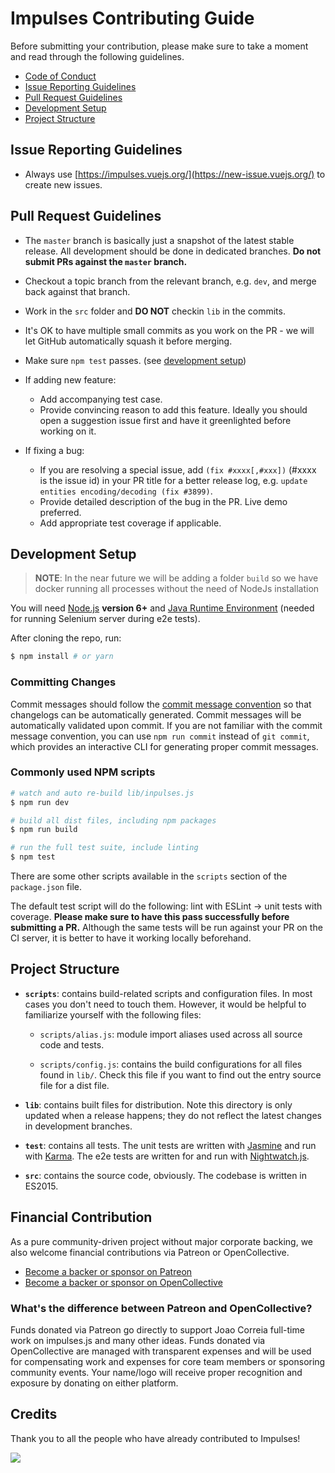 # Impulses Contributing Guide
Before submitting your contribution, please make sure to take a moment and read through the following guidelines.

- [Code of Conduct](https://github.com/impulsesjs/impulses/blob/dev/.github/CODE_OF_CONDUCT.md)
- [Issue Reporting Guidelines](#issue-reporting-guidelines)
- [Pull Request Guidelines](#pull-request-guidelines)
- [Development Setup](#development-setup)
- [Project Structure](#project-structure)

## Issue Reporting Guidelines

- Always use [https://impulses.vuejs.org/](https://new-issue.vuejs.org/) to create new issues.

## Pull Request Guidelines

- The `master` branch is basically just a snapshot of the latest stable release. All development should be done in dedicated branches. **Do not submit PRs against the `master` branch.**

- Checkout a topic branch from the relevant branch, e.g. `dev`, and merge back against that branch.

- Work in the `src` folder and **DO NOT** checkin `lib` in the commits.

- It's OK to have multiple small commits as you work on the PR - we will let GitHub automatically squash it before merging.

- Make sure `npm test` passes. (see [development setup](#development-setup))

- If adding new feature:
  - Add accompanying test case.
  - Provide convincing reason to add this feature. Ideally you should open a suggestion issue first and have it greenlighted before working on it.

- If fixing a bug:
  - If you are resolving a special issue, add `(fix #xxxx[,#xxx])` (#xxxx is the issue id) in your PR title for a better release log, e.g. `update entities encoding/decoding (fix #3899)`.
  - Provide detailed description of the bug in the PR. Live demo preferred.
  - Add appropriate test coverage if applicable.

## Development Setup
 > **NOTE**: In the near future we will be adding a folder `build` so we have docker running all processes without the need of NodeJs installation
 
You will need [Node.js](http://nodejs.org) **version 6+** and [Java Runtime Environment](http://www.oracle.com/technetwork/java/javase/downloads/index.html) (needed for running Selenium server during e2e tests).

After cloning the repo, run:

``` bash
$ npm install # or yarn
```

### Committing Changes
Commit messages should follow the [commit message convention](./COMMIT_CONVENTION.md) so that changelogs can be automatically generated. Commit messages will be automatically validated upon commit. If you are not familiar with the commit message convention, you can use `npm run commit` instead of `git commit`, which provides an interactive CLI for generating proper commit messages.

### Commonly used NPM scripts

``` bash
# watch and auto re-build lib/inpulses.js
$ npm run dev

# build all dist files, including npm packages
$ npm run build

# run the full test suite, include linting
$ npm test
```

There are some other scripts available in the `scripts` section of the `package.json` file.

The default test script will do the following: lint with ESLint -> unit tests with coverage. **Please make sure to have this pass successfully before submitting a PR.** Although the same tests will be run against your PR on the CI server, it is better to have it working locally beforehand.

## Project Structure
- **`scripts`**: contains build-related scripts and configuration files. In most cases you don't need to touch them. However, it would be helpful to familiarize yourself with the following files:

  - `scripts/alias.js`: module import aliases used across all source code and tests.

  - `scripts/config.js`: contains the build configurations for all files found in `lib/`. Check this file if you want to find out the entry source file for a dist file.

- **`lib`**: contains built files for distribution. Note this directory is only updated when a release happens; they do not reflect the latest changes in development branches.

- **`test`**: contains all tests. The unit tests are written with [Jasmine](http://jasmine.github.io/2.3/introduction.html) and run with [Karma](http://karma-runner.github.io/0.13/index.html). The e2e tests are written for and run with [Nightwatch.js](http://nightwatchjs.org/).

- **`src`**: contains the source code, obviously. The codebase is written in ES2015.

## Financial Contribution
As a pure community-driven project without major corporate backing, we also welcome financial contributions via Patreon or OpenCollective.

- [Become a backer or sponsor on Patreon](https://www.patreon.com/joaocorreia)
- [Become a backer or sponsor on OpenCollective](https://opencollective.com/impulses)

### What's the difference between Patreon and OpenCollective?
Funds donated via Patreon go directly to support Joao Correia full-time work on impulses.js and many other ideas. Funds donated via OpenCollective are managed with transparent expenses and will be used for compensating work and expenses for core team members or sponsoring community events. Your name/logo will receive proper recognition and exposure by donating on either platform.

## Credits
Thank you to all the people who have already contributed to Impulses!

<a href="https://github.com/impulsesjs/impulses/graphs/contributors"><img src="https://opencollective.com/impulses/contributors.svg?width=890" /></a>
